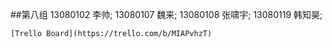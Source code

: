 ##第八组
    13080102 李帅;
    13080107 魏来;
    13080108 张啸宇;
    13080119 韩知昊;

    [Trello Board](https://trello.com/b/MIAPvhzT)
